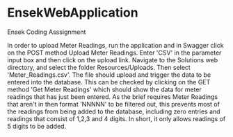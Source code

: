 # EnsekWebApplication
Ensek Coding Asssignment

In order to upload Meter Readings, run the application and in Swagger click on the POST method Upload Meter Readings.
Enter 'CSV' in the parameter input box and then click on the upload link. Navigate to the Solutions web directory, and 
select the folder Resources/Uploads. Then select 'Meter_Readings.csv'. The file should upload and trigger the data to
be entered into the database. This can be checked by clicking on the GET method 'Get Meter Readings' which should show the
data for meter readings that has just been entered.
As the brief requires Meter Readings that aren't in then format 'NNNNN' to be filtered out, this prevents most of the readings 
from being added to the database, including zero entries and readings that consist of 1,2,3 and 4 digits. In short, it only
allows readings of 5 digits to be added.
